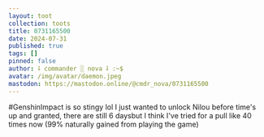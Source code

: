 ```yaml
---
layout: toot
collection: toots
title: 0731165500
date: 2024-07-31
published: true
tags: []
pinned: false
author: ⸸ commander ░ nova ⸸ :~$
avatar: /img/avatar/daemon.jpeg
mastodon: https://mastodon.online/@cmdr_nova/0731165500
---
```


#GenshinImpact is so stingy lol I just wanted to unlock Nilou before time's up and granted, there are still 6 daysbut I think I've tried for a pull like 40 times now (99% naturally gained from playing the game)
